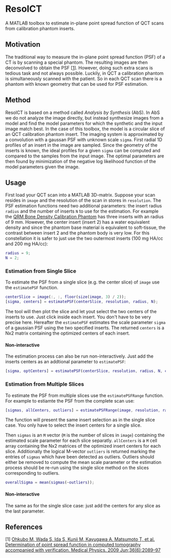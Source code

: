 # ResolCT
A MATLAB toolbox to estimate in-plane point spread function of QCT scans from calibration phantom inserts.

## Motivation
The traditional way to measure the in-plane point spread function (PSF) of a CT is by scanning a special phantom. The resulting images are then deconvolved to obtain the PSF \[[1](#references)\]. However, doing such extra scans is tedious task and not always possible.
Luckily, in QCT a calibration phantom is simultaneously scanned with the patient. So in each QCT scan there is a phantom with known geometry that can be used for PSF estimation.

## Method
ResolCT is based on a method called *Analysis by Synthesis* (AbS). In AbS we do not analyze the image directly, but instead synthesize images from a model and find the model parameters for which the synthetic and the input image match best.
In the case of this toolbox, the model is a circular slice of an QCT calibration phantom insert.
The imaging system is approximated by a convolution with a gaussan PSF with unknown scale `sigma`. 
First radial 1D profiles of an insert in the image are sampled. Since the geometry of the inserts is known, the ideal profiles for a given `sigma` can be computed and compared to the samples from the input image. The optimal parameters are then found by minimization of the negative log likelihood function of the model parameters given the image.  

## Usage
First load your QCT scan into a MATLAB 3D-matrix. Suppose your scan resides in `image` and the resolution of the scan in stores in `resolution`.
The PSF estimation functions need two additional parameters: the insert radius `radius` and the number of inserts `N` to use for the estimation.
For example the [QRM Bone Density Calibration Phantom](http://www.qrm.de/content/products/bonedensity/bdc.htm) has three inserts with an radius of 9 mm. However, the center insert (insert 2) has a water equivalent density and since the phantom base material is equivalent to soft-tissue, the contrast between insert 2 and the phantom body is very low.
For this constellation it is safer to just use the two outermost inserts (100 mg HA/cc and 200 mg HA/cc):
```matlab
radius = 9;
N = 2;
```

### Estimation from Single Slice

To estimate the PSF from a single slice (e.g. the center slice) of `image` use the `estimatePSF` function.
```matlab
centerSlice = image(:, :, floor(size(image, 3) / 2));
[sigma, centers] = estimatePSF(centerSlice, resolution, radius, N);
```
The tool will then plot the slice and let yout select the two centers of the inserts to use. Just click inside each insert. You don't have to be very precise here.
Hereafter the `estimatePSF` estimates the scale parameter `sigma` of a gaussian PSF using the two specified inserts.
The returned `centers` is a Nx2 matrix containing the optimized centers of each insert.

#### Non-interactive

The estimation process can also be run non-interactively. Just add the inserts centers as an addtional parameter to `estimatePSF`:
```matlab
[sigma, optCenters] = estimatePSF(centerSlice, resolution, radius, N, centers);
```

### Estimation from Multiple Slices

To estimate the PSF from multiple slices use the `estimatePSFRange` function.
For example to estiamte the PSF from the complete scan use:
```matlab
[sigmas, allCenters, outliers] = estimatePSFRange(image, resolution, radius, N)
```
The function will present the same insert selection as in the single slice case.
You only have to select the insert centers for a single slice.

Then `sigmas` is an `M` vector (`M` is the number of slices in `image`) containing the estimated scale parameter for each slice separatly. `allCenters` is a `M` cell array containing the Nx2 matrices of the optimized insert centers for each slice.
Additionally the logical M-vector `outliers` is returned marking the entries of `sigmas` which have been detected as outliers.
Outliers should either be removed to compute the mean scale parameter or the estimation process should be re-run using the single slice method on the slices corresponding to outliers.

```matlab
overallSigma = mean(sigmas(~outliers));
```

#### Non-interactive
The same as for the single slice case: just add the centers for any slice as the last parameter.

## References

\[1\]	[Ohkubo M, Wada S, Ida S, Kunii M, Kayugawa A, Matsumoto T, et al. Determination of point spread function in computed tomography accompanied with verification. Medical Physics. 2009 Jun;36(6):2089–97](https://aapm.onlinelibrary.wiley.com/doi/abs/10.1118/1.3123762)
